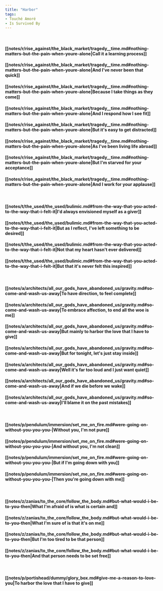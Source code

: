 ```yaml
---
title: "Harbor"
tags:
- Touché Amoré
- Is Survived By
---
```

&nbsp;
#### [[notes/r/rise_against/the_black_market/tragedy__time.md#nothing-matters-but-the-pain-when-youre-alone|Call it a learning process]]
#### [[notes/r/rise_against/the_black_market/tragedy__time.md#nothing-matters-but-the-pain-when-youre-alone|And I've never been that quick]]
#### [[notes/r/rise_against/the_black_market/tragedy__time.md#nothing-matters-but-the-pain-when-youre-alone|Because I take things as they come]]
#### [[notes/r/rise_against/the_black_market/tragedy__time.md#nothing-matters-but-the-pain-when-youre-alone|And I respond how I see fit]]
#### [[notes/r/rise_against/the_black_market/tragedy__time.md#nothing-matters-but-the-pain-when-youre-alone|But it's easy to get distracted]]
#### [[notes/r/rise_against/the_black_market/tragedy__time.md#nothing-matters-but-the-pain-when-youre-alone|As I've been living life abroad]]
#### [[notes/r/rise_against/the_black_market/tragedy__time.md#nothing-matters-but-the-pain-when-youre-alone|But I'm starved for your acceptance]]
#### [[notes/r/rise_against/the_black_market/tragedy__time.md#nothing-matters-but-the-pain-when-youre-alone|And I work for your applause]]
&nbsp;
#### [[notes/t/the_used/the_used/bulimic.md#from-the-way-that-you-acted-to-the-way-that-i-felt-it|I'd always envisioned myself as a giver]]
#### [[notes/t/the_used/the_used/bulimic.md#from-the-way-that-you-acted-to-the-way-that-i-felt-it|But as I reflect, I've left something to be desired]]
#### [[notes/t/the_used/the_used/bulimic.md#from-the-way-that-you-acted-to-the-way-that-i-felt-it|Not that my heart hasn't ever delivered]]
#### [[notes/t/the_used/the_used/bulimic.md#from-the-way-that-you-acted-to-the-way-that-i-felt-it|But that it's never felt this inspired]]
&nbsp;
#### [[notes/a/architects/all_our_gods_have_abandoned_us/gravity.md#so-come-and-wash-us-away|To have direction, to feel complete]]
#### [[notes/a/architects/all_our_gods_have_abandoned_us/gravity.md#so-come-and-wash-us-away|To embrace affection, to end all the woe is me]]
#### [[notes/a/architects/all_our_gods_have_abandoned_us/gravity.md#so-come-and-wash-us-away|But mainly to harbor the love that I have to give]]
#### [[notes/a/architects/all_our_gods_have_abandoned_us/gravity.md#so-come-and-wash-us-away|But for tonight, let's just stay inside]]
#### [[notes/a/architects/all_our_gods_have_abandoned_us/gravity.md#so-come-and-wash-us-away|Well it's far too loud and I just want quiet]]
#### [[notes/a/architects/all_our_gods_have_abandoned_us/gravity.md#so-come-and-wash-us-away|And if we die before we wake]]
#### [[notes/a/architects/all_our_gods_have_abandoned_us/gravity.md#so-come-and-wash-us-away|I'll blame it on the past mistakes]]
&nbsp;
#### [[notes/p/pendulum/immersion/set_me_on_fire.md#were-going-on-without-you-you-you-|Without you, I'm not pure]]
#### [[notes/p/pendulum/immersion/set_me_on_fire.md#were-going-on-without-you-you-you-|And without you, I'm not clean]]
#### [[notes/p/pendulum/immersion/set_me_on_fire.md#were-going-on-without-you-you-you-|But if I'm going down with you]]
#### [[notes/p/pendulum/immersion/set_me_on_fire.md#were-going-on-without-you-you-you-|Then you're going down with me]]
&nbsp;
#### [[notes/z/zanias/to_the_core/follow_the_body.md#but-what-would-i-be-to-you-then|What I'm afraid of is what is certain and]]
#### [[notes/z/zanias/to_the_core/follow_the_body.md#but-what-would-i-be-to-you-then|What I'm sure of is that it's on me]]
#### [[notes/z/zanias/to_the_core/follow_the_body.md#but-what-would-i-be-to-you-then|But I'm too tired to be that person]]
#### [[notes/z/zanias/to_the_core/follow_the_body.md#but-what-would-i-be-to-you-then|And that person needs to be set free]]
&nbsp;
#### [[notes/p/portishead/dummy/glory_box.md#give-me-a-reason-to-love-you|To harbor the love that I have to give]]
